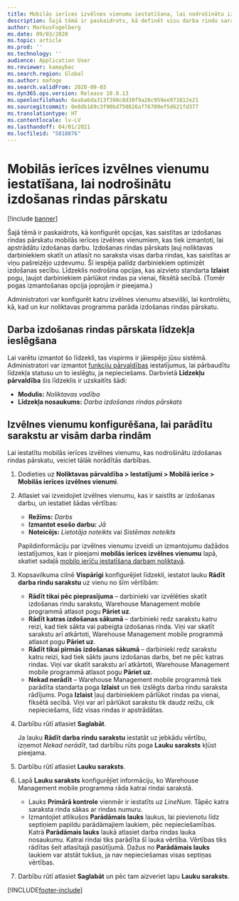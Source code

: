 ```yaml
---
title: Mobilās ierīces izvēlnes vienumu iestatīšana, lai nodrošinātu izdošanas rindas pārskatu
description: Šajā tēmā ir paskaidrots, kā definēt visu darba rindu sarakstu, kas tiks parādīts noliktavas darbiniekiem, kuri apstrādā noliktavas darbu mobilajā ierīcē. Šī iespēja var būt noderīga noliktavas darbiniekiem, kuriem bieži ir nepieciešams pārskats par izdošanas rindām darba pasūtījumā, lai varētu optimizēt izdošanas secību.
author: MarkusFogelberg
ms.date: 09/03/2020
ms.topic: article
ms.prod: ''
ms.technology: ''
audience: Application User
ms.reviewer: kamaybac
ms.search.region: Global
ms.author: mafoge
ms.search.validFrom: 2020-09-03
ms.dyn365.ops.version: Release 10.0.13
ms.openlocfilehash: 6eaba6da313f398c8d30f9a26c959ee971812e21
ms.sourcegitcommit: 0e8db169c3f90bd750826af76709ef5d621fd377
ms.translationtype: HT
ms.contentlocale: lv-LV
ms.lasthandoff: 04/01/2021
ms.locfileid: "5818876"
---
```

# <a name="set-up-a-mobile-device-menu-item-to-provide-a-pick-line-overview"></a>Mobilās ierīces izvēlnes vienumu iestatīšana, lai nodrošinātu izdošanas rindas pārskatu

[!include [banner](../includes/banner.md)]

Šajā tēmā ir paskaidrots, kā konfigurēt opcijas, kas saistītas ar izdošanas rindas pārskatu mobilās ierīces izvēlnes vienumiem, kas tiek izmantoti, lai apstrādātu izdošanas darbu. Izdošanas rindas pārskats ļauj noliktavas darbiniekiem skatīt un atlasīt no saraksta visas darba rindas, kas saistītas ar viņu pašreizējo uzdevumu. Šī iespēja palīdz darbiniekiem optimizēt izdošanas secību. Līdzeklis nodrošina opcijas, kas aizvieto standarta **Izlaist** pogu, ļaujot darbiniekiem pārlūkot rindas pa vienai, fiksētā secībā. (Tomēr pogas izmantošanas opcija joprojām ir pieejama.)

Administratori var konfigurēt katru izvēlnes vienumu atsevišķi, lai kontrolētu, kā, kad un kur noliktavas programma parāda izdošanas rindas pārskatu.

## <a name="turn-on-the-work-pick-line-overview-feature"></a>Darba izdošanas rindas pārskata līdzekļa ieslēgšana

Lai varētu izmantot šo līdzekli, tas vispirms ir jāiespējo jūsu sistēmā. Administratori var izmantot [funkciju pārvaldības](../../fin-ops-core/fin-ops/get-started/feature-management/feature-management-overview.md) iestatījumus, lai pārbaudītu līdzekļa statusu un to ieslēgtu, ja nepieciešams. Darbvietā **Līdzekļu pārvaldība** šis līdzeklis ir uzskaitīts šādi:

- **Modulis:** _Noliktavas vadība_
- **Līdzekļa nosaukums:** _Darba izdošanas rindas pārskats_

## <a name="configure-menu-items-to-show-a-list-of-all-work-lines"></a>Izvēlnes vienumu konfigurēšana, lai parādītu sarakstu ar visām darba rindām

Lai iestatītu mobilās ierīces izvēlnes vienumu, kas nodrošinātu izdošanas rindas pārskatu, veiciet tālāk norādītās darbības.

1. Dodieties uz **Noliktavas pārvaldība \> Iestatījumi \> Mobilā ierīce \> Mobilās ierīces izvēlnes vienumi**.
1. Atlasiet vai izveidojiet izvēlnes vienumu, kas ir saistīts ar izdošanas darbu, un iestatiet šādas vērtības:

    - **Režīms:** *Darbs*
    - **Izmantot esošo darbu:** *Jā*
    - **Noteicējs:** *Lietotāja noteikts* vai *Sistēmas noteikts*

    Papildinformāciju par izvēlnes vienumu izveidi un izmantojumu dažādos iestatījumos, kas ir pieejami **mobilās ierīces izvēlnes vienumu** lapā, skatiet sadaļā [mobilo ierīču iestatīšana darbam noliktavā](configure-mobile-devices-warehouse.md).

1. Kopsavilkuma cilnē **Vispārīgi** konfigurējiet līdzekli, iestatot lauku **Rādīt darba rindu sarakstu** uz vienu no šīm vērtībām:

    - **Rādīt tikai pēc pieprasījuma** – darbinieki var izvēlēties skatīt izdošanas rindu sarakstu, Warehouse Management mobile programmā atlasot pogu **Pāriet uz**.
    - **Rādīt katras izdošanas sākumā** – darbinieki redz sarakstu katru reizi, kad tiek sākta vai pabeigta izdošanas rinda. Viņi var skatīt sarakstu arī atkārtoti, Warehouse Management mobile programmā atlasot pogu **Pāriet uz**.
    - **Rādīt tikai pirmās izdošanas sākumā** – darbinieki redz sarakstu katru reizi, kad tiek sākts jauns izdošanas darbs, bet ne pēc katras rindas. Viņi var skatīt sarakstu arī atkārtoti, Warehouse Management mobile programmā atlasot pogu **Pāriet uz**.
    - **Nekad nerādīt** – Warehouse Management mobile programmā tiek parādīta standarta poga **Izlaist** un tiek izslēgts darba rindu saraksta rādījums. Poga **Izlaist** ļauj darbiniekiem pārlūkot rindas pa vienai, fiksētā secībā. Viņi var arī pārlūkot sarakstu tik daudz reižu, cik nepieciešams, līdz visas rindas ir apstrādātas.

1. Darbību rūtī atlasiet **Saglabāt**.

    Ja lauku **Rādīt darba rindu sarakstu** iestatāt uz jebkādu vērtību, izņemot *Nekad nerādīt*, tad darbību rūts poga **Lauku saraksts** kļūst pieejama.

1. Darbību rūtī atlasiet **Lauku saraksts**.
1. Lapā **Lauku saraksts** konfigurējiet informāciju, ko Warehouse Management mobile programma rāda katrai rindai sarakstā.

    - Lauks **Primārā kontrole** vienmēr ir iestatīts uz *LineNum*. Tāpēc katra saraksta rinda sākas ar rindas numuru.
    - Izmantojiet atlikušos **Parādāmais lauks** laukus, lai pievienotu līdz septiņiem papildu parādāmajiem laukiem, pēc nepieciešamības. Katrā **Parādāmais lauks** laukā atlasiet darba rindas lauka nosaukumu. Katrai rindai tiks parādīta šī lauka vērtība. Vērtības tiks rādītas šeit atlasītajā pasūtījumā. Dažus no **Parādāmais lauks** laukiem var atstāt tukšus, ja nav nepieciešamas visas septiņas vērtības.

1. Darbību rūtī atlasiet **Saglabāt** un pēc tam aizveriet lapu **Lauku saraksts**.


[!INCLUDE[footer-include](../../includes/footer-banner.md)]
